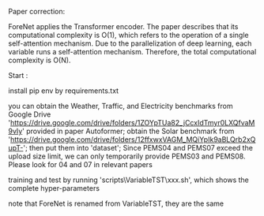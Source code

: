 Paper correction:

ForeNet applies the Transformer encoder. The paper describes that its computational complexity is O(1), which refers to the operation of a single self-attention mechanism. Due to the parallelization of deep learning, each variable runs a self-attention mechanism. Therefore, the total computational complexity is O(N).


Start :

install pip env by requirements.txt

you can obtain the Weather, Traffic, and Electricity benchmarks from Google Drive 'https://drive.google.com/drive/folders/1ZOYpTUa82_jCcxIdTmyr0LXQfvaM9vIy' provided in paper Autoformer; obtain the Solar benchmark from 'https://drive.google.com/drive/folders/12ffxwxVAGM_MQiYpIk9aBLQrb2xQupT-'; then put them into 'dataset'; Since PEMS04 and PEMS07 exceed the upload size limit, we can only temporarily provide PEMS03 and PEMS08. Please look for 04 and 07 in relevant papers

training and test by running 'scripts\VariableTST\xxx.sh', which shows the complete hyper-parameters

note that ForeNet is renamed from VariableTST, they are the same
